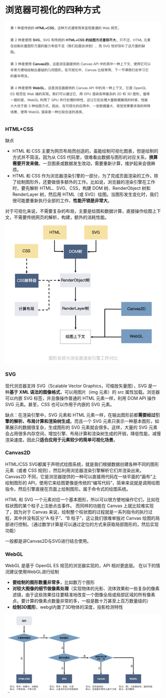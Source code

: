 # 浏览器可视化的四种方式

![](image/2021-08-22-16-53-46.png)

### HTML+CSS
  缺点
  * HTML 和 CSS 主要为网页布局而创造的，虽能绘制可视化图表，但是绘制的方式并不简洁。因为从 CSS 代码里，很难看出数据与图形的对应关系，**换算需要开发来做**。一旦图表或数据发生改动，需要重新计算，维护起来会很麻烦。
  * HTML 和 CSS 作为浏览器渲染引擎的一部分，为了完成页面渲染的工作，除了绘制图形外，还要做很多额外的工作。比如说，浏览器的渲染引擎在工作时，要先解析 HTML、SVG、CSS，构建 DOM 树、RenderObject 树和 RenderLayer 树，然后用 HTML（或 SVG）绘图。当图形发生变化时，我们很可能要重新执行全部的工作，**性能开销是非常大**。

  对于可视化来说，不需要复杂的布局，主要是绘图和数据计算，直接操作绘图上下文，不需要传统网页的解析，构建，额外的消耗性能。
  ![](image/2021-08-22-17-13-42.png)

### SVG

现代浏览器支持 SVG（Scalable Vector Graphics，可缩放矢量图），SVG 是一种**基于 XML 语法的图像格式**，可以用图片（img 元素）的 src 属性加载。浏览器可以内嵌 SVG 标签，并且像操作普通的 HTML 元素一样，利用 DOM API 操作 SVG 元素。甚至，CSS 也可以作用于内嵌的 SVG 元素。

缺点：在渲染引擎中，SVG 元素和 HTML 元素一样，在输出图形前都**需要经过引擎的解析、布局计算和渲染树生成**。而且一个 SVG 元素只表示一种基本图形，如果展示的数据很复杂，生成图形的 SVG 元素就会很多。这样，大量的 SVG 元素会占用很多内存空间，增加引擎、布局计算和渲染树生成的开销，降低性能，减慢渲染速度。因此只**适合应用于元素较少的简单可视化场景**。

### Canvas2D
HTML/CSS SVG都属于声明式绘图系统，就是我们根据数据创建各种不同的图形元素（或者 CSS 规则），然后利用浏览器渲染引擎解析它们并渲染出来。
Canvas2D 不同，它是浏览器提供的一种可以直接用代码在一块平面的“画布”上绘制图形的 API，使用它来绘图更像是传统的“编写代码”，简单来说就是调用绘图指令，然后引擎直接在页面上绘制图形。属于命令式的绘图系统。

HTML 和 SVG 一个元素对应一个基本图形，所以可以很方便地操作它们，比如在柱状图的某个柱子上注册点击事件。
而同样的功能在 Canvas 上就比较难实现了，因为对于 Canvas 来说，绘制整个柱状图的过程就是一系列指令的执行过程，其中并没有区分“A 柱子”、“B 柱子”，这让我们很难单独对 Canvas 绘图的局部进行控制。（通过数学计算是可以通过定位的方式来获取局部图形的，然后实现功能）

一般都是讲Canvas2D与SVG进行结合使用。

### WebGL
WebGL 是基于 OpenGL ES 规范的浏览器实现的，API 相对更底层。
在以下的情况建议使用WebGL进行绘制
* **要绘制的图形数量非常多**，比如数万个图形
* **对较大图像的细节做像素处理**（实现物体的光影、流体效果和一些复杂的像素滤镜，由于这些效果往往要精准地改变一个图像全局或局部区域的所有像素点，要计算的像素点数量非常的多，一般是数十万甚至上百万数量级的）
* **绘制3D图形**，webgl内置了3D物体的深度，投影检测特性

![](image/2021-08-22-17-37-26.png)

